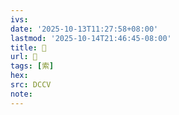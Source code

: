 ```yaml
---
ivs:
date: '2025-10-13T11:27:58+08:00'
lastmod: '2025-10-14T21:46:45-08:00'
title: 󰚳
url: 󰚳
tags: [索]
hex: 
src: DCCV
note:
---
```


